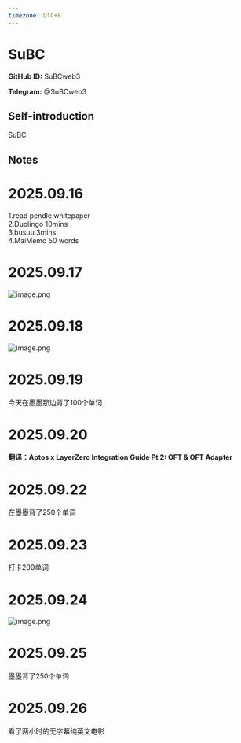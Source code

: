 ```yaml
---
timezone: UTC+8
---
```


# SuBC

**GitHub ID:** SuBCweb3

**Telegram:** @SuBCweb3

## Self-introduction

SuBC

## Notes
<!-- Content_START -->
# 2025.09.16
<!-- DAILY_CHECKIN_2025-09-16_START -->
1.read pendle whitepaper  
2.Duolingo 10mins  
3.busuu 3mins  
4.MaiMemo 50 words
<!-- DAILY_CHECKIN_2025-09-16_END -->


# 2025.09.17
<!-- DAILY_CHECKIN_2025-09-17_START -->
![image.png](https://raw.githubusercontent.com/IntensiveCoLearning/english_3rd/main/assets/SuBCweb3/images/2025-09-17-1758120756082-image.png)
<!-- DAILY_CHECKIN_2025-09-17_END -->


# 2025.09.18
<!-- DAILY_CHECKIN_2025-09-18_START -->
![image.png](https://raw.githubusercontent.com/IntensiveCoLearning/english_3rd/main/assets/SuBCweb3/images/2025-09-18-1758201477143-image.png)
<!-- DAILY_CHECKIN_2025-09-18_END -->


# 2025.09.19
<!-- DAILY_CHECKIN_2025-09-19_START -->
今天在墨墨那边背了100个单词
<!-- DAILY_CHECKIN_2025-09-19_END -->


# 2025.09.20
<!-- DAILY_CHECKIN_2025-09-20_START -->
**翻译：Aptos x LayerZero Integration Guide Pt 2: OFT & OFT Adapter**
<!-- DAILY_CHECKIN_2025-09-20_END -->


# 2025.09.22
<!-- DAILY_CHECKIN_2025-09-22_START -->
在墨墨背了250个单词
<!-- DAILY_CHECKIN_2025-09-22_END -->


# 2025.09.23
<!-- DAILY_CHECKIN_2025-09-23_START -->
打卡200单词
<!-- DAILY_CHECKIN_2025-09-23_END -->


# 2025.09.24
<!-- DAILY_CHECKIN_2025-09-24_START -->
![image.png](https://raw.githubusercontent.com/IntensiveCoLearning/english_3rd/main/assets/SuBCweb3/images/2025-09-24-1758729210787-image.png)
<!-- DAILY_CHECKIN_2025-09-24_END -->


# 2025.09.25
<!-- DAILY_CHECKIN_2025-09-25_START -->
墨墨背了250个单词
<!-- DAILY_CHECKIN_2025-09-25_END -->


# 2025.09.26
<!-- DAILY_CHECKIN_2025-09-26_START -->
看了两小时的无字幕纯英文电影
<!-- DAILY_CHECKIN_2025-09-26_END -->
<!-- Content_END -->

